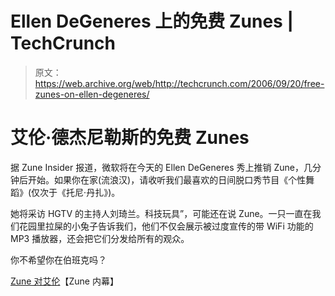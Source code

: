 # Ellen DeGeneres 上的免费 Zunes | TechCrunch

> 原文：<https://web.archive.org/web/http://techcrunch.com/2006/09/20/free-zunes-on-ellen-degeneres/>

# 艾伦·德杰尼勒斯的免费 Zunes

据 Zune Insider 报道，微软将在今天的 Ellen DeGeneres 秀上推销 Zune，几分钟后开始。如果你在家(流浪汉)，请收听我们最喜欢的日间脱口秀节目《个性舞蹈》(仅次于《托尼·丹扎》)。

她将采访 HGTV 的主持人刘琦兰。科技玩具”，可能还在说 Zune。一只一直在我们花园里拉屎的小兔子告诉我们，他们不仅会展示被过度宣传的带 WiFi 功能的 MP3 播放器，还会把它们分发给所有的观众。

你不希望你在伯班克吗？

[Zune 对艾伦](https://web.archive.org/web/20130627210202/http://www.zuneinsider.com/2006/09/zune_on_the_ell.html)【Zune 内幕】